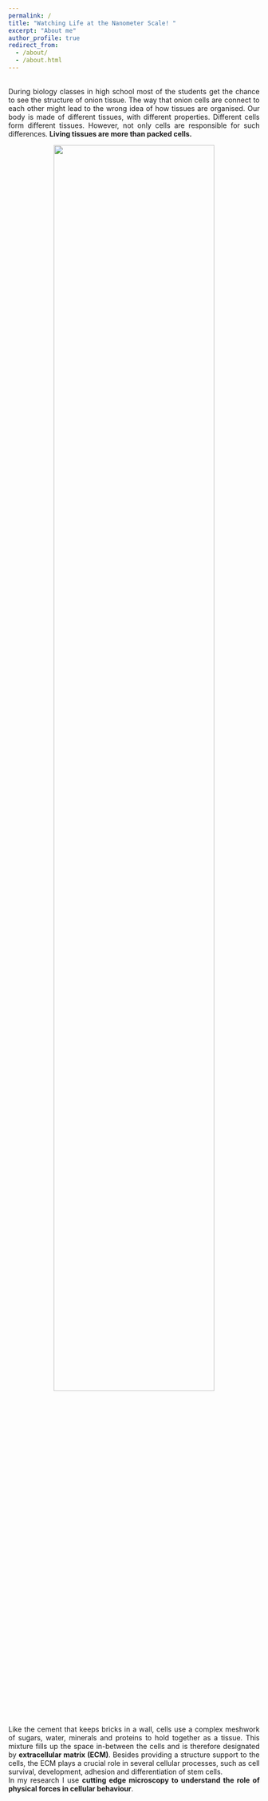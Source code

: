 ```yaml
---
permalink: /
title: "Watching Life at the Nanometer Scale! "
excerpt: "About me"
author_profile: true
redirect_from:
  - /about/
  - /about.html
---
```


<p align= "justify">
<br>
During biology classes in high school most of the students get the chance to see the structure of onion tissue. The way that onion cells are connect to each other might lead to the wrong idea of how tissues are organised. Our body is made of different tissues, with different properties. Different cells form different tissues. However, not only cells are responsible for such differences. <b>Living tissues are more than packed cells.</b>

<br>
<p align="center">
<img src='/images/types_tissue.png' style='width: 80%'>
</p>
<br>
<p align= "justify">
Like the cement that keeps bricks in a wall, cells use a complex meshwork of sugars, water, minerals and proteins to hold together as a tissue. This mixture fills up the space in-between the cells and is therefore designated by <b>extracellular matrix (ECM)</b>. Besides providing a structure support to the cells, the ECM plays a crucial role in several cellular processes, such as cell survival, development, adhesion and differentiation of stem cells.<br>
In my research I use <b>cutting edge microscopy to understand the role of physical forces in cellular behaviour</b>.
